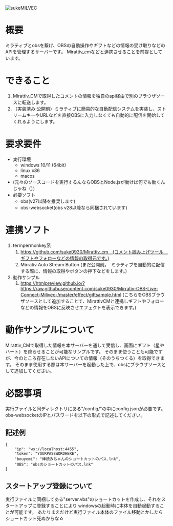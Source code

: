 <img src="http://counter.seku.su/cmoe?name=sukeMILVEC&theme=r34" alt="sukeMILVEC" /><br>
# 概要
ミラティブとobsを繋げ、OBSの自動操作やギフトなどの情報の受け取りなどのAPIを管理するサーバーです。
Mirattiv_cmなどと連携させることを前提としています。

# できること
1. Mirattiv_CMで取得したコメントの情報を独自のapi経由で別のブラウザソースに転送します。
1. （実装済み:公開前）ミラティブに簡易的な自動配信システムを実装し、ストリームキーやURLなどを直接OBSに入力しなくても自動的に配信を開始してくれるようにします。



# 要求要件
- 実行環境
    - windows 10/11 (64bit)
    - linux x86
    - macos 
- (元々のソースコードを実行するんならOBSとNode.jsが動けば何でも動くんじゃね（）)
- 必要ソフト
    - obs(v27以降を推奨します)
    - obs-websocket(obs v28以降なら同梱されています)


# 連携ソフト
1. termpermonkey系
    1. https://github.com/suke0930/Mirattiv_cm　(コメント読み上げツール　ギフトやフォローなどの情報の取得元です。)
    1. Mirrativ Auto Stream Button (まだ公開前。　ミラティブを自動的に配信する際に、情報の取得やボタンの押下などをします。)
1. 動作サンプル
    1. https://htmlpreview.github.io/?https://raw.githubusercontent.com/suke0930/Mirrativ-OBS-Live-Connect-Milivec-/master/effect/giftsample.html (こちらをOBSブラウザソースとして追加することで、MirattivCMと連携しギフトやフォローなどの情報をOBSに反映させエフェクトを表示できます。)



# 動作サンプルについて
Mirattiv_CMで取得した情報を本サーバーを通して受信し、画面にギフト（星やハート）を降らせることが可能なサンプルです。
そのまま使うことも可能ですが、今のところ存在しないAPIについての情報（そのうちつくる）を取得できます。
そのまま使用する際は本サーバーを起動した上で、obsにブラウザソースとして追加してください。


# 必認事項
実行ファイルと同ディレクトリにある"/config/"の中にconfig.jsonが必要です。
obs-websocketのIPとパスワードを以下の形式で記述してください。
## 記述例
```
{
    "ip": "ws://localhost:4455",
    "token": "YOURPASSWORDHERE",
    "bouyomi": "棒読みちゃんのショートカットのパス.lnk",
    "OBS": "obsのショートカットのパス.lnk"
}
```
## スタートアップ登録について
実行ファイルに同梱してある"server.vbs"のショートカットを作成し、それをスタートアップに登録することにより
windowsの起動時に本体を自動起動することが可能です。
あたりまえだけど実行ファイル本体のファイル移動とかしたらショートカット死ぬからな☆
